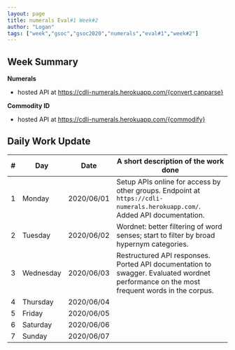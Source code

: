 ```yaml
---
layout: page
title: numerals Eval#1 Week#2
author: "Logan"
tags: ["week","gsoc","gsoc2020","numerals","eval#1","week#2"]
---
```


## Week Summary

**Numerals**
- hosted API at https://cdli-numerals.herokuapp.com/{convert,canparse}

**Commodity ID**
- hosted API at https://cdli-numerals.herokuapp.com/{commodify}

## Daily Work Update

|\#|Day|Date|A short description of the work done|  
|---	|---	|---	|---	|  
|1   	| Monday 	|   2020/06/01	| Setup APIs online for access by other groups. Endpoint at `https://cdli-numerals.herokuapp.com/`. Added API documentation.   	|  
|2   	| Tuesday  	|   2020/06/02	| Wordnet: better filtering of word senses; start to filter by broad hypernym categories.  	|  
|3   	| Wednesday  	|  2020/06/03 	| Restructured API responses. Ported API documentation to swagger. Evaluated wordnet performance on the most frequent words in the corpus.  	|  
|4   	| Thursday  	|   2020/06/04	|   	|  
|5   	| Friday  	|   2020/06/05	|   	|  
|6   	| Saturday  	|   2020/06/06	|   	|  
|7   	| Sunday  	|   2020/06/07	|   	|  
